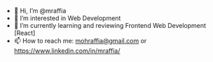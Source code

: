 - 👋 Hi, I’m @mraffia
- 👀 I’m interested in Web Development
- 🌱 I’m currently learning and reviewing Frontend Web Development [React]
- 📫 How to reach me: mohraffia@gmail.com or https://www.linkedin.com/in/mraffia/
